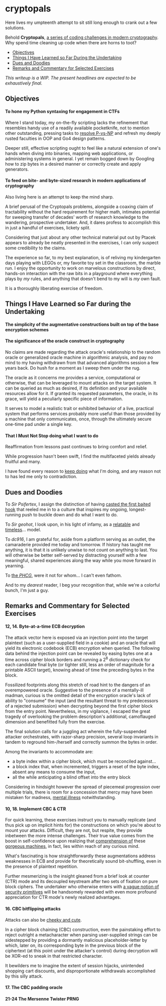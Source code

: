 # cryptopals

Here lives my umpteenth attempt to sit still long enough to crank out a few solutions.

Behold __Cryptopals__, [a series of coding challenges in modern cryptography](https://blog.pinboard.in/2013/04/the_matasano_crypto_challenges/). Why spend time cleaning up code when there are horns to toot?

- [ Objectives ](#objectives)
- [ Things I Have Learned so Far During the Undertaking ](#learned)
- [ Dues and Doodies ](#doodie)
- [ Remarks and Commentary for Selected Exercises ](#remarks)

_This writeup is a WIP. The present headlines are expected to be exhaustively final._

<a name="objectives"></a>
## Objectives

#### To hone my Python syntaxing for engagement in CTFs

Where I stand today, my on-the-fly scripting lacks the refinement that resembles handy use of a readily available pocketknife, not to mention other outstanding, pressing tasks to [resolve P-vs-NP](https://www.youtube.com/watch?v=wf-BqAjZb8M&t=12m46s) and refresh my deeply rusted faculties in OOP and Go4 design patterns.

Deeper still, effective scripting ought to feel like a natural extension of one's hands when diving into binaries, mapping web applications, or administering systems in general. I yet remain bogged down by Googling how to zip bytes in a desired manner or correctly create and apply generators.

#### To feed on bite- and byte-sized research in modern applications of cryptography

Also living here is an attempt to keep the mind sharp.

A brief perusal of the Cryptopals problems, alongside a coaxing claim of tractability without the hard requirement for higher math, intimates potential for sweeping transfer of decades' worth of research knowledge to the wandering, prospective undertaker. And, it dares profess to accomplish this in just a handful of exercises, lickety split.

Considering that just about any other technical material put out by Ptacek appears to already be neatly presented in the exercises, I can only suspect some credibility to the claims.

The experience so far, to my best explanation, is of reliving my kindergarten days playing with LEGOs or, my favorite toy set in the classroom, the marble run. I enjoy the opportunity to work on marvelous constructions by direct, hands-on interaction with the raw bits in a playground where everything plays by _my_ rules, and anything that doesn't bend to my will is _my_ own fault.

It is a thoroughly liberating exercise of freedom.

<a name="learned"></a>
## Things I Have Learned so Far during the Undertaking

#### The simplicity of the augmentative constructions built on top of the base encryption schemes

#### The significance of the oracle construct in cryptography

No claims are made regarding the attack oracle's relationship to the random oracle or generalized oracle machine in algorithmic analysis, and pay no mind to my having withdrawn from that advanced algorithms session a few years back. Do hush for a moment as I sweep them under the rug.

The oracle as it concerns me provides a service, computational or otherwise, that can be leveraged to mount attacks on the target system. It can be queried as much as desired, if its definition and your available resources allow for it. If granted its requested parameters, the oracle, in its grace, will yield a peculiarly specific piece of information.

It serves to model a realistic trait or exhibited behavior of a live, practical system that performs services probably more useful than those provided by a machine that only communicates, once, through the ultimately secure one-time pad under a single key.

#### That I Must Not Stop doing what I want to do

Reaffirmation from lessons past continues to bring comfort and relief.

While progression hasn't been swift, I find the multifaceted yields already fruitful and many.

I have found every reason to [keep doing](https://www.youtube.com/watch?v=-PdXNRAQ31c&t=49m10s) what I'm doing, and any reason not to has led me only to contradiction.

<a name="doodie"></a>
## Dues and Doodies

To _Sir Psifertex_, I assign the distinction of having [casted the first baited hook](https://www.youtube.com/watch?v=okPWY0FeUoU&t=4m34s) that reeled me in to a culture that inspires my ongoing, longest-running push to buckle down and do what I want to do.

To _Sir geohot_, I look upon, in his light of infamy, as a [relatable](https://www.youtube.com/watch?v=AerjS7PTNYs&t=6m42s) and [timeless](https://www.youtube.com/watch?v=eGl6kpSajag&t=11m16s)... model.

To _dc916_, I am grateful for, aside from a platform serving as an outlet, the camaraderie provided me today and tomorrow. If history has taught me anything, it is that it is unlikely unwise to not count on anything to last. You will otherwise be better self-served by distracting yourself with a few meaningful, shared experiences along the way while you move forward in yearning.

To [the _PHCG_](https://www.youtube.com/watch?v=eo7iwlMFPrM), were it not for whom... I can't even fathom.

And to my _dearest_ reader, I beg your recognition that, while we're a colorful bunch, I'm just a guy.

<a name="remarks"></a>
## Remarks and Commentary for Selected Exercises

#### 12, 14. Byte-at-a-time ECB decryption

The attack vector here is exposed via an injection point into the target plaintext (such as a user-supplied field in a cookie) and an oracle that will yield its electronic codebook (ECB) encryption when queried. The following data behind the injection point can be revealed by easing bytes one at a time across cipher block borders and running a 2<sup>8</sup> dictionary check for each candidate final byte (or tighter still, less an order of magnitude for a printable ASCII target), knowing ahead of time the preceding bytes in the block.

Fossilized footprints along this stretch of road hint to the dangers of an overempowered oracle. Suggestive to the presence of a mentally-ill madman, curious is the omitted detail of the encryption oracle's lack of ability to "consume" the input (and the resultant threat to my predecessors of a rejected submission) when decrypting beyond the first cipher block from the entry point. Nevertheless, in my vigilance, I escaped the great tragedy of overlooking the problem description's additional, camoflauged dimension and benefitted fully from the exercise.

The final solution calls for a juggling act wherein the fully-suspended attacker orchestrates, with razor-sharp precision, several loop invariants in tandem to reground him-/herself and correctly summon the bytes in order.

Among the invariants to accommodate are:
 - a byte index within a cipher block, which must be reconciled against...
 - a block index that, when incremented, triggers a reset of the byte index, absent any means to consume the input,
 - all the while anticipating a blind offset into the entry block

Considering in hindsight however the spread of piecemeal progression over multiple trials, there is room for a concession that mercy may have been mistaken for madness, [mental illness](https://www.youtube.com/watch?v=iZa_XKpj9X4&t=5m05s) notwithstanding.

#### 10, 18. Implement CBC & CTR

For quick learning, these exercises instruct you to manually replicate (and thus pick up on implicit hints for) the constructions on which you're about to mount your attacks. Difficult, they are not, but respite, they provide inbetween the more intense challenges. Their true value comes from the boost in self-confidence upon realizing that [comprehension of](https://en.wikipedia.org/wiki/Block_cipher_mode_of_operation#CBC) these [gorgeous machines](https://en.wikipedia.org/wiki/Block_cipher_mode_of_operation#CTR), in fact, lies within reach of any curious mind.

What's fascinating is how straightforwardly these augmentations address weaknesses in ECB and provide for theoretically sound bit-shuffling, even in the presence of plaintext repetition.

Further mesmerizing is the insight gleaned from a brief look at counter (CTR) mode and its decoupled keystream after two sets of fixation on pure block ciphers. The undertaker who otherwise enters with [a vague notion of security primitives](https://www.coursera.org/learn/crypto) will be handsomely rewarded with even more profound appreciation for CTR mode's newly realized advantages.

#### 16. CBC bitflipping attacks

Attacks can also be [cheeky and cute](https://www.coursera.org/lecture/crypto/attacking-non-atomic-decryption-mtJS8).

In a cipher block chaining (CBC) construction, even the painstaking effort to reject outright a metacharacter when parsing user-supplied strings can be sidestepped by providing a dormantly malicious placeholder-letter by which, later on, its corresponding byte in the previous block of the ciphertext (at this point under the attacker's control) during decryption will be XOR-ed to sneak in that restricted character.

It bewilders me to imagine the extent of session hijacks, unintended shopping cart discounts, and disproportionate withdrawals accomplished by this silly attack.

#### 17. The CBC padding oracle

#### 21-24 The Mersenne Twister PRNG
